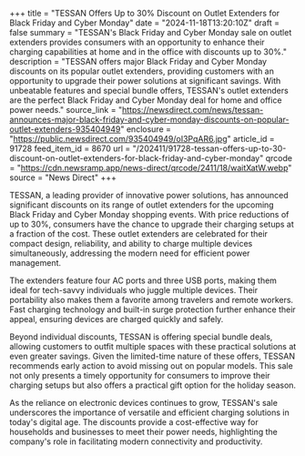 +++
title = "TESSAN Offers Up to 30% Discount on Outlet Extenders for Black Friday and Cyber Monday"
date = "2024-11-18T13:20:10Z"
draft = false
summary = "TESSAN's Black Friday and Cyber Monday sale on outlet extenders provides consumers with an opportunity to enhance their charging capabilities at home and in the office with discounts up to 30%."
description = "TESSAN offers major Black Friday and Cyber Monday discounts on its popular outlet extenders, providing customers with an opportunity to upgrade their power solutions at significant savings. With unbeatable features and special bundle offers, TESSAN's outlet extenders are the perfect Black Friday and Cyber Monday deal for home and office power needs."
source_link = "https://newsdirect.com/news/tessan-announces-major-black-friday-and-cyber-monday-discounts-on-popular-outlet-extenders-935404949"
enclosure = "https://public.newsdirect.com/935404949/oI3PqAR6.jpg"
article_id = 91728
feed_item_id = 8670
url = "/202411/91728-tessan-offers-up-to-30-discount-on-outlet-extenders-for-black-friday-and-cyber-monday"
qrcode = "https://cdn.newsramp.app/news-direct/qrcode/2411/18/waitXatW.webp"
source = "News Direct"
+++

<p>TESSAN, a leading provider of innovative power solutions, has announced significant discounts on its range of outlet extenders for the upcoming Black Friday and Cyber Monday shopping events. With price reductions of up to 30%, consumers have the chance to upgrade their charging setups at a fraction of the cost. These outlet extenders are celebrated for their compact design, reliability, and ability to charge multiple devices simultaneously, addressing the modern need for efficient power management.</p><p>The extenders feature four AC ports and three USB ports, making them ideal for tech-savvy individuals who juggle multiple devices. Their portability also makes them a favorite among travelers and remote workers. Fast charging technology and built-in surge protection further enhance their appeal, ensuring devices are charged quickly and safely.</p><p>Beyond individual discounts, TESSAN is offering special bundle deals, allowing customers to outfit multiple spaces with these practical solutions at even greater savings. Given the limited-time nature of these offers, TESSAN recommends early action to avoid missing out on popular models. This sale not only presents a timely opportunity for consumers to improve their charging setups but also offers a practical gift option for the holiday season.</p><p>As the reliance on electronic devices continues to grow, TESSAN's sale underscores the importance of versatile and efficient charging solutions in today's digital age. The discounts provide a cost-effective way for households and businesses to meet their power needs, highlighting the company's role in facilitating modern connectivity and productivity.</p>